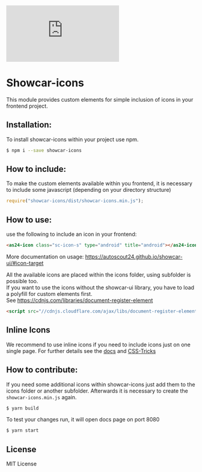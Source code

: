 ![](http://img.badgesize.io/Scout24/showcar-icons/master/dist/showcar-icons.min.js?label=js_size_gzip&compression=gzip)

# Showcar-icons

This module provides custom elements for simple inclusion of icons in your frontend project.

## Installation:

To install showcar-icons within your project use npm.

```bash
$ npm i --save showcar-icons
```

## How to include:

To make the custom elements available within you frontend, it is necessary to include some javascript (depending on your directory structure)

```javascript
require("showcar-icons/dist/showcar-icons.min.js");
```

## How to use:

use the following to include an icon in your frontend:

```html
<as24-icon class="sc-icon-s" type="android" title="android"></as24-icon>
```

More documentation on usage: https://autoscout24.github.io/showcar-ui/#icon-target

All the available icons are placed within the icons folder, using subfolder is possible too.  
If you want to use the icons without the showcar-ui library, you have to load a polyfill for custom elements first.  
See <https://cdnjs.com/libraries/document-register-element>

```html
<script src="//cdnjs.cloudflare.com/ajax/libs/document-register-element/0.5.4/document-register-element.js"></script>
```


## Inline Icons

We recommend to use inline icons if you need to include icons just on one single page.
For further details see the [docs](./docs/index.html) and [CSS-Tricks](https://css-tricks.com/svg-symbol-good-choice-icons/)

## How to contribute:

If you need some additional icons within showcar-icons just add them to the icons folder or another subfolder. Afterwards it is necessary to create the `showcar-icons.min.js` again.

```bash
$ yarn build
```

To test your changes run, it will open docs page on port 8080

```bash
$ yarn start
```

## License

MIT License
